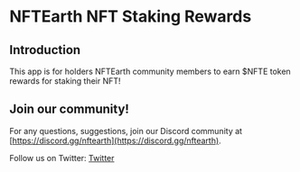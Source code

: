 # NFTEarth NFT Staking Rewards

## Introduction

This app is for holders NFTEarth community members to earn $NFTE token rewards for staking their NFT!


## Join our community!

For any questions, suggestions, join our Discord community at [https://discord.gg/nftearth](https://discord.gg/nftearth).

Follow us on Twitter: [Twitter](https:/twitter.com/NFTEarth_L2)
